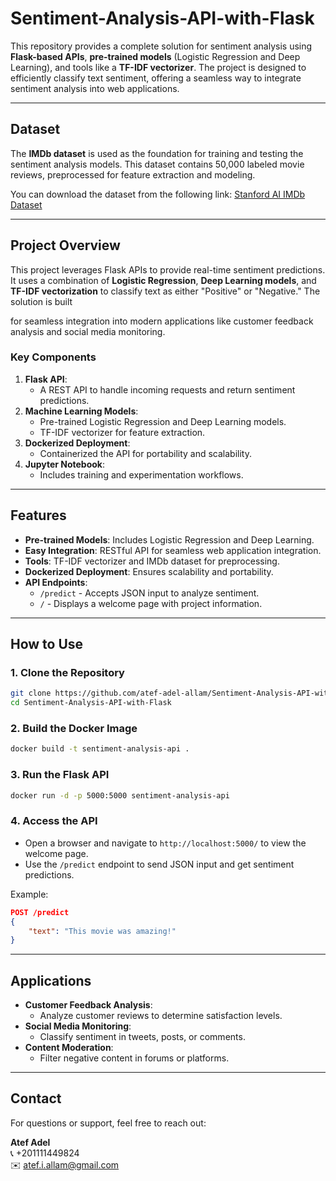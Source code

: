 # Sentiment-Analysis-API-with-Flask

This repository provides a complete solution for sentiment analysis using **Flask-based APIs**, **pre-trained models** (Logistic Regression and Deep Learning), and tools like a **TF-IDF vectorizer**. The project is designed to efficiently classify text sentiment, offering a seamless way to integrate sentiment analysis into web applications.

---

## **Dataset**

The **IMDb dataset** is used as the foundation for training and testing the sentiment analysis models. This dataset contains 50,000 labeled movie reviews, preprocessed for feature extraction and modeling.

You can download the dataset from the following link:
[Stanford AI IMDb Dataset](https://ai.stanford.edu/~amaas/data/sentiment/)

---

## **Project Overview**

This project leverages Flask APIs to provide real-time sentiment predictions. It uses a combination of **Logistic Regression**, **Deep Learning models**, and **TF-IDF vectorization** to classify text as either "Positive" or "Negative." The solution is built

for seamless integration into modern applications like customer feedback analysis and social media monitoring.

### **Key Components**
1. **Flask API**:
   - A REST API to handle incoming requests and return sentiment predictions.
2. **Machine Learning Models**:
   - Pre-trained Logistic Regression and Deep Learning models.
   - TF-IDF vectorizer for feature extraction.
3. **Dockerized Deployment**:
   - Containerized the API for portability and scalability.
4. **Jupyter Notebook**:
   - Includes training and experimentation workflows.

---

## **Features**
- **Pre-trained Models**: Includes Logistic Regression and Deep Learning.
- **Easy Integration**: RESTful API for seamless web application integration.
- **Tools**: TF-IDF vectorizer and IMDb dataset for preprocessing.
- **Dockerized Deployment**: Ensures scalability and portability.
- **API Endpoints**:
  - `/predict` - Accepts JSON input to analyze sentiment.
  - `/` - Displays a welcome page with project information.

---

## **How to Use**

### **1. Clone the Repository**
```bash
git clone https://github.com/atef-adel-allam/Sentiment-Analysis-API-with-Flask.git
cd Sentiment-Analysis-API-with-Flask
```

### **2. Build the Docker Image**
```bash
docker build -t sentiment-analysis-api .
```

### **3. Run the Flask API**
```bash
docker run -d -p 5000:5000 sentiment-analysis-api
```

### **4. Access the API**
- Open a browser and navigate to `http://localhost:5000/` to view the welcome page.
- Use the `/predict` endpoint to send JSON input and get sentiment predictions.

Example:
```json
POST /predict
{
    "text": "This movie was amazing!"
}
```

---

## **Applications**
- **Customer Feedback Analysis**:
   - Analyze customer reviews to determine satisfaction levels.
- **Social Media Monitoring**:
   - Classify sentiment in tweets, posts, or comments.
- **Content Moderation**:
   - Filter negative content in forums or platforms.

---

## **Contact**
For questions or support, feel free to reach out:

**Atef Adel**  
📞 +201111449824  
✉️ atef.i.allam@gmail.com  
